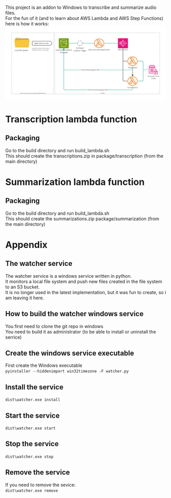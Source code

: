 This project is an addon to Windows to transcribe and summarize audio files.  
For the fun of it (and to learn about AWS Lambda and AWS Step Functions) here is how it works:
![High Level Architetcure of the transcription utility](doc/Transcriptions.jpg)

# Transcription lambda function
## Packaging
Go to the build directory and run build_lambda.sh  
This should create the transcriptions.zip in package/transcription (from the main directory)  

# Summarization lambda function
## Packaging
Go to the build directory and run build_lambda.sh  
This should create the summarizations.zip package/summarization (from the main directory)  

# Appendix
## The watcher service 
The watcher service is a windows service written in python.  
It monitors a local file system and push new files created in the file system to an S3 bucket.  
It is no longer used in the latest implementation, but it was fun to create, so i am leaving it here.  

## How to build the watcher windows service
You first need to clone the git repo in windows  
You need to build it as administrator (to be able to install or uninstall the serrice)  

## Create the windows service executable
First create the Windows executable  
`pyinstaller --hiddenimport win32timezone -F watcher.py`

## Install the service
`dist\watcher.exe install`

## Start the service
`dist\watcher.exe start`

## Stop the service
`dist\watcher.exe stop`

## Remove the service
If you need to remove the sevice:  
`dist\watcher.exe remove`

